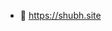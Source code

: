 - 👋 https://shubh.site

<!---
shu13h/shu13h is a ✨ special ✨ repository because its `README.md` (this file) appears on your GitHub profile.
You can click the Preview link to take a look at your changes.
--->
